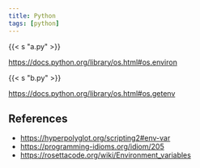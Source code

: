 ```yaml
---
title: Python
tags: [python]
---
```


{{< s "a.py" >}}

<https://docs.python.org/library/os.html#os.environ>

{{< s "b.py" >}}

<https://docs.python.org/library/os.html#os.getenv>

## References

- <https://hyperpolyglot.org/scripting2#env-var>
- <https://programming-idioms.org/idiom/205>
- <https://rosettacode.org/wiki/Environment_variables>
